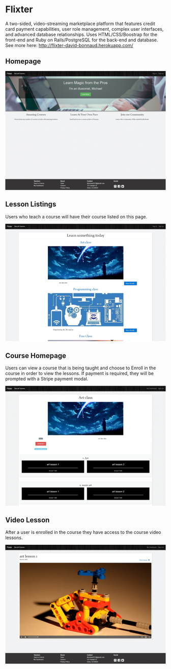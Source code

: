 # Flixter
A two-sided, video-streaming marketplace platform that features credit card payment capabilities, user role management, complex user interfaces, and advanced database relationships. Uses HTML/CSS/Boostrap for the front-end and Ruby on Rails/PostgreSQL for the back-end and database. See more here: http://flixter-david-bonnaud.herokuapp.com/

## Homepage
<img src="flixter homepage.jpg" alt="Flixter Screenshot Homepage">


## Lesson Listings
Users who teach a course will have their course listed on this page.

<img src="flixter lessons page.jpg" alt="Flixter Screenshot Lessons Page">


## Course Homepage
Users can view a course that is being taught and choose to Enroll in the course in order to view the lessons. If payment is required, they will be prompted with a Stripe payment modal.

<img src="flixter course homepage.png" alt="Flixter Screenshot Course Page">


## Video Lesson
After a user is enrolled in the course they have access to the course video lessons.

<img src="flixter lesson video page.jpg" alt="Flixter Screenshot Lesson Video Page">
